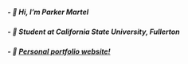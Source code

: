 ##### - 👋 Hi, I’m Parker Martel
##### - 📍 Student at California State University, Fullerton
##### - 🌱 [Personal portfolio website!](https://parker-martel.github.io)

<!---
parker-martel/parker-martel is a ✨ special ✨ repository because its `README.md` (this file) appears on your GitHub profile.
You can click the Preview link to take a look at your changes.
--->
